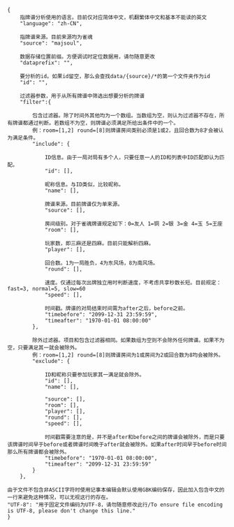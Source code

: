     {
        指牌谱分析使用的语言。目前仅对应简体中文，机翻繁体中文和基本不能读的英文
        "language": "zh-CN",

        指牌谱来源。目前来源均为雀魂
        "source": "majsoul",

        数据存储位置前缀。方便调试时定位数据用，请勿随意更改
        "dataprefix": "",
        
        要分析的id。如果id留空，那么会查找data/{source}/*的第一个文件夹作为id
        "id": "",
        
        过滤器参数，用于从所有牌谱中筛选出想要分析的牌谱
        "filter":{
        
            包含过滤器。除了时间外其他均为一个数组。当数组为空，则认为过滤器不存在，所有牌谱都通过判断。若数组不为空，则牌谱必须满足所给出条件中的一个。
            例：room=[1,2] round=[8]则牌谱房间类别必须是1或2，且回合数为8才会被认为满足条件。
            "include": {
            
                ID信息。由于一局对局有多个人，只要任意一人的ID和列表中ID匹配即认为匹配。
                "id": [],
                
                昵称信息。与ID类似，比较昵称。
                "name": [],
                
                牌谱来源。目前牌谱仅为单来源。
                "source": [],
                
                房间级别。对于雀魂牌谱规定如下：0=友人 1=铜 2=银 3=金 4=玉 5=王座
                "room": [],
                
                玩家数，即三麻还是四麻。目前只能解析四麻。
                "player": [],
                
                回合数。1为一局胜负，4为东风场，8为南风场。
                "round": [],
                
                速度。仅通过每次出牌独立用时判断速度，不考虑共享秒数长短。目前规定：fast=3, normal=5, slow=60
                "speed": [],
                
                时间戳。牌谱的对局结束时间需为after之后，before之前。
                "timebefore": "2099-12-31 23:59:59",
                "timeafter": "1970-01-01 08:00:00"
            },
            
            除外过滤器。项目和包含过滤器相同。如果数组为空则不会除外任何牌谱。如果不为空，只要满足其一就会被除外。
            例：room=[1,2] round=[8]则牌谱房间为1或房间为2或回合数为8均会被除外。
            "exclude": {
            
                ID和昵称只要参加玩家其一满足就会除外。
                "id": [],
                "name": [],
                
                "source": [],
                "room": [],
                "player": [],
                "round": [],
                "speed": [],
                
                时间戳需要注意的是，并不是after和before之间的牌谱会被除外，而是只要该牌谱时间早于before或者牌谱时间晚于after就会被除外。如果after时间早于before时间那么所有牌谱都会被除外。
                "timebefore": "1970-01-01 08:00:00",
                "timeafter": "2099-12-31 23:59:59"
            }
        },

    由于文件不包含非ASCII字符时使用记事本编辑会默认使用GBK编码保存，因此加入包含中文的一行来避免这种情况，可以无视这行的存在。    
    "UTF-8": "用于固定文件编码为UTF-8，请勿随意修改此行/To ensure file encoding is UTF-8, please don't change this line."
    }